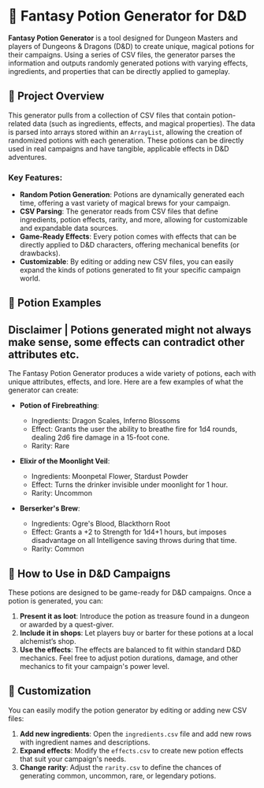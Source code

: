 # 🧪 Fantasy Potion Generator for D&D

**Fantasy Potion Generator** is a tool designed for Dungeon Masters and players of Dungeons & Dragons (D&D) to create unique, magical potions for their campaigns. Using a series of CSV files, the generator parses the information and outputs randomly generated potions with varying effects, ingredients, and properties that can be directly applied to gameplay.

## 📜 Project Overview

This generator pulls from a collection of CSV files that contain potion-related data (such as ingredients, effects, and magical properties). The data is parsed into arrays stored within an `ArrayList`, allowing the creation of randomized potions with each generation. These potions can be directly used in real campaigns and have tangible, applicable effects in D&D adventures.

### Key Features:
- **Random Potion Generation**: Potions are dynamically generated each time, offering a vast variety of magical brews for your campaign.
- **CSV Parsing**: The generator reads from CSV files that define ingredients, potion effects, rarity, and more, allowing for customizable and expandable data sources.
- **Game-Ready Effects**: Every potion comes with effects that can be directly applied to D&D characters, offering mechanical benefits (or drawbacks).
- **Customizable**: By editing or adding new CSV files, you can easily expand the kinds of potions generated to fit your specific campaign world.

## 🧪 Potion Examples

## Disclaimer | Potions generated might not always make sense, some effects can contradict other attributes etc.

The Fantasy Potion Generator produces a wide variety of potions, each with unique attributes, effects, and lore. Here are a few examples of what the generator can create:

- **Potion of Firebreathing**:
  - Ingredients: Dragon Scales, Inferno Blossoms
  - Effect: Grants the user the ability to breathe fire for 1d4 rounds, dealing 2d6 fire damage in a 15-foot cone.
  - Rarity: Rare

- **Elixir of the Moonlight Veil**:
  - Ingredients: Moonpetal Flower, Stardust Powder
  - Effect: Turns the drinker invisible under moonlight for 1 hour.
  - Rarity: Uncommon

- **Berserker's Brew**:
  - Ingredients: Ogre's Blood, Blackthorn Root
  - Effect: Grants a +2 to Strength for 1d4+1 hours, but imposes disadvantage on all Intelligence saving throws during that time.
  - Rarity: Common

## 📄 How to Use in D&D Campaigns

These potions are designed to be game-ready for D&D campaigns. Once a potion is generated, you can:

1. **Present it as loot**: Introduce the potion as treasure found in a dungeon or awarded by a quest-giver.
2. **Include it in shops**: Let players buy or barter for these potions at a local alchemist’s shop.
3. **Use the effects**: The effects are balanced to fit within standard D&D mechanics. Feel free to adjust potion durations, damage, and other mechanics to fit your campaign's power level.

## 🔄 Customization

You can easily modify the potion generator by editing or adding new CSV files:

1. **Add new ingredients**: Open the `ingredients.csv` file and add new rows with ingredient names and descriptions.
2. **Expand effects**: Modify the `effects.csv` to create new potion effects that suit your campaign's needs.
3. **Change rarity**: Adjust the `rarity.csv` to define the chances of generating common, uncommon, rare, or legendary potions.
